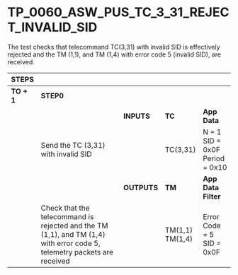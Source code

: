 
# TP_0060_ASW_PUS_TC_3_31_REJECT_INVALID_SID

The test checks that telecommand TC(3,31) with invalid SID is effectively
rejected and the TM (1,1), and TM (1,4) with error code 5 (invalid SID), are
received.

| STEPS | | | | |
|-------|-|-|-|-|
| **TO + 1** | **STEP0** | | | |
| | | **INPUTS** | **TC** | **App Data** |
| | Send the TC (3,31) with invalid SID | | TC(3,31) | N = 1<br>SID = 0x0F<br>Period = 0x10 |
| | | **OUTPUTS** | **TM** | **App Data Filter** |
| | Check that the telecommand is rejected and the TM (1,1), and TM (1,4) with error code 5, telemetry packets are received | | TM(1,1)<br>TM(1,4) | Error Code = 5<br>SID = 0x0F |